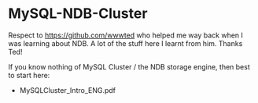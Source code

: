 # MySQL-NDB-Cluster

Respect to https://github.com/wwwted who helped me way back when I was learning about NDB. A lot of the stuff here I learnt from him. Thanks Ted!

If you know nothing of MySQL Cluster / the NDB storage engine, then best to start here:
- MySQLCluster_Intro_ENG.pdf
